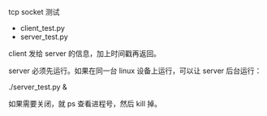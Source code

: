 tcp socket 测试

- client_test.py
- server_test.py

client 发给 server 的信息，加上时间戳再返回。

server 必须先运行。如果在同一台 linux 设备上运行，可以让 server 后台运行：

./server_test.py &

如果需要关闭，就 ps 查看进程号，然后 kill 掉。
